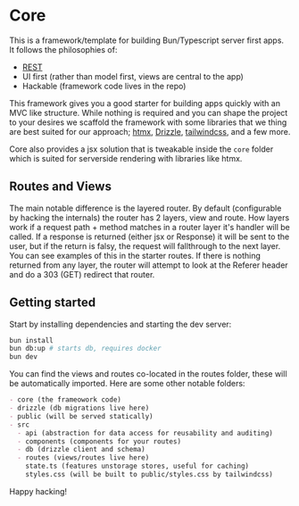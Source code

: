 # Core

This is a framework/template for building Bun/Typescript server first apps.
It follows the philosophies of:

- [REST](https://ics.uci.edu/~fielding/pubs/dissertation/rest_arch_style.htm)
- UI first (rather than model first, views are central to the app)
- Hackable (framework code lives in the repo)

This framework gives you a good starter for building apps quickly with an MVC
like structure. While nothing is required and you can shape the project to your desires
we scaffold the framework with some libraries that we thing are best suited for
our approach; [htmx](https://htmx.org/), [Drizzle](https://orm.drizzle.team/), [tailwindcss](https://tailwindcss.com/), and a few more.

Core also provides a jsx solution that is tweakable inside the `core` folder which is suited for serverside rendering with libraries like htmx.

## Routes and Views

The main notable difference is the layered router. By default (configurable by hacking the internals) the router has 2 layers, view and route. How layers work if a request path + method matches in a router layer it's handler will be called. If a response is returned (either jsx or Response) it will be sent to the user, but if the return is falsy, the request will fallthrough to the next layer. You can see examples of this in the starter routes. If there is nothing returned from any layer, the router will attempt to look at the Referer header and do a 303 (GET) redirect that router.

## Getting started

Start by installing dependencies and starting the dev server:

```sh
bun install
bun db:up # starts db, requires docker
bun dev
```

You can find the views and routes co-located in the routes folder, these will
be automatically imported. Here are some other notable folders:

```md
- core (the frameowork code)
- drizzle (db migrations live here)
- public (will be served statically)
- src
  - api (abstraction for data access for reusability and auditing)
  - components (components for your routes)
  - db (drizzle client and schema)
  - routes (views/routes live here)
    state.ts (features unstorage stores, useful for caching)
    styles.css (will be built to public/styles.css by tailwindcss)
```

Happy hacking!
